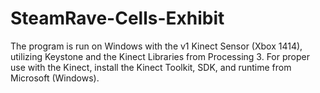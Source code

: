 # SteamRave-Cells-Exhibit

The program is run on Windows with the v1 Kinect Sensor (Xbox 1414), utilizing Keystone and the Kinect Libraries from Processing 3. 
For proper use with the Kinect, install the Kinect Toolkit, SDK, and runtime from Microsoft (Windows).
